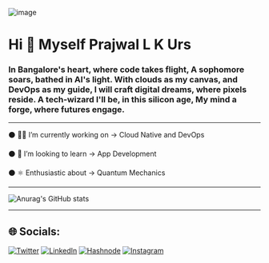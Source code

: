 ![image](https://github.com/iprajwallkurs/iprajwallkurs/assets/153601054/340b039e-8238-4166-bc84-e28d58c75d6e)


#                                        Hi 👋 Myself Prajwal L K Urs

### In Bangalore's heart, where code takes flight, A sophomore soars, bathed in AI's light. With clouds as my canvas, and DevOps as my guide, I will craft digital dreams, where pixels reside. A tech-wizard I'll be, in this silicon age, My mind a forge, where futures engage.
-----------------------------------
⚫️ 🧑‍💻 I’m currently working on → Cloud Native and DevOps

⚫️ 🔮 I’m looking to learn → App Development

⚫️ ⚛️ Enthusiastic about → Quantum Mechanics 

-----------------------------------

![Anurag's GitHub stats](https://github-readme-stats.vercel.app/api?username=iprajwallkurs&showicons=true&theme=radical)   
_____________________
## 🌐 Socials:
[![Twitter](https://img.shields.io/badge/twitter-%2300acee.svg?&style=for-the-badge&logo=twitter&logoColor=white)](https://twitter.com/prajwallkurs)
[![LinkedIn](https://img.shields.io/badge/linkedin-%231E77B5.svg?&style=for-the-badge&logo=linkedin&logoColor=white)](https://www.linkedin.com/in/prajwallkurs/)
[![Hashnode](https://img.shields.io/badge/hashnode-%232962FF.svg?&style=for-the-badge&logo=hashnode&logoColor=white)](https://prajwallkurs.hashnode.dev/)
 [![Instagram](https://img.shields.io/badge/Instagram-%23E4405F.svg?&style=for-the-badge&logo=instagram&logoColor=white)](https://www.instagram.com/prajwallkurs/)








